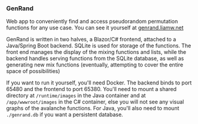 ### GenRand

Web app to conveniently find and access pseudorandom permutation functions for any use case. You can see it yourself at [genrand.liamw.net](https://genrand.liamw.net)

GenRand is written in two halves, a Blazor/C# frontend, attached to a Java/Spring Boot backend. SQLite is used for storage of the functions. The front end manages the display of the mixing functions and lists, while the backend handles serving functions from the SQLite database, as well as generating new mix functions (eventually, attempting to cover the entire space of possibilities)

If you want to run it yourself, you'll need Docker. The backend binds to port 65480 and the frontend to port 65380. You'll need to mount a shared directory at `/runtime/images` in the Java container and at `/app/wwwroot/images` in the C# container, else you will not see any visual graphs of the avalanche functions. For Java, you'll also need to mount `./genrand.db` if you want a persistent database.